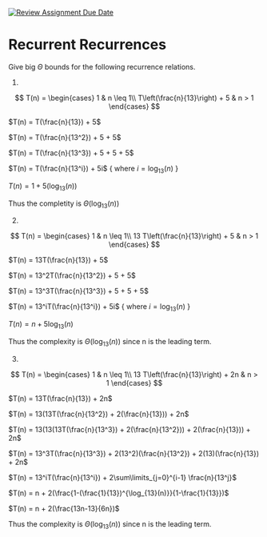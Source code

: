 [![Review Assignment Due Date](https://classroom.github.com/assets/deadline-readme-button-24ddc0f5d75046c5622901739e7c5dd533143b0c8e959d652212380cedb1ea36.svg)](https://classroom.github.com/a/8KYthzwp)
# Recurrent Recurrences

Give big $\Theta$ bounds for the following recurrence relations.

1.
$$ T(n) =
    \begin{cases}
        1 & n \leq 1\\
        T\left(\frac{n}{13}\right) + 5 & n > 1
    \end{cases}
$$

$T(n) = T(\frac{n}{13}) + 5$

$T(n) = T(\frac{n}{13^2}) + 5 + 5$

$T(n) = T(\frac{n}{13^3}) + 5 + 5 + 5$

$T(n) = T(\frac{n}{13^i}) + 5i$    { where $i = \log_{13}(n)$ }

$T(n) = 1 + 5(\log_{13}(n))$

Thus the completity is $\Theta(\log_{13}(n))$

2.
$$ T(n) =
    \begin{cases}
        1 & n \leq 1\\
        13 T\left(\frac{n}{13}\right) + 5 & n > 1
    \end{cases}
$$

$T(n) = 13T(\frac{n}{13}) + 5$

$T(n) = 13^2T(\frac{n}{13^2}) + 5 + 5$

$T(n) = 13^3T(\frac{n}{13^3}) + 5 + 5 + 5$

$T(n) = 13^iT(\frac{n}{13^i}) + 5i$    { where $i = \log_{13}(n)$ }

$T(n) = n + 5\log_{13}(n)$

Thus the complexity is $\Theta(\log_{13}(n))$ since n is the leading term.

3.
$$ T(n) =
    \begin{cases}
        1 & n \leq 1\\
        13 T\left(\frac{n}{13}\right) + 2n & n > 1
    \end{cases}
$$

$T(n) = 13T(\frac{n}{13}) + 2n$

$T(n) = 13(13T(\frac{n}{13^2}) + 2(\frac{n}{13})) + 2n$

$T(n) = 13(13(13T(\frac{n}{13^3}) + 2(\frac{n}{13^2})) + 2(\frac{n}{13})) + 2n$

$T(n) = 13^3T(\frac{n}{13^3}) + 2(13^2)(\frac{n}{13^2}) + 2(13)(\frac{n}{13}) + 2n$

$T(n) = 13^iT(\frac{n}{13^i}) + 2\sum\limits_{j=0}^{i-1} \frac{n}{13^j}$

$T(n) = n + 2(\frac{1-(\frac{1}{13})^{\log_{13}(n)}}{1-\frac{1}{13}})$

$T(n) = n + 2(\frac{13n-13}{6n})$

Thus the complexity is $\Theta(\log_{13}(n))$ since n is the leading term.
